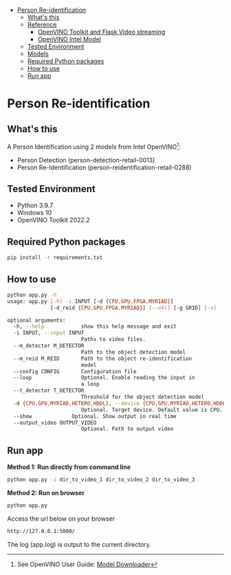 <!-- TOC -->

- [Person Re-identification](#person-re-identification-with-openvino)
  - [What's this](#whats-this)
  - [Reference](#reference)
    - [OpenVINO Toolkit and Flask Video streaming](#openvino-toolkit-and-flask-video-streaming)
    - [OpenVINO Intel Model](#openvino-intel-model)
  - [Tested Environment](#tested-environment)
  - [Models](#models)
  - [Required Python packages](#required-python-packages)
  - [How to use](#how-to-use)
  - [Run app](#run-app)

<!-- /TOC -->

# Person Re-identification

## What's this

A Person Identification using 2 models from Intel OpenVINO[^1]:

[^1]:See OpenVINO User Guide: [Model Downloader](https://docs.openvino.ai/2022.2/omz_tools_downloader.html)


* Person Detection (person-detection-retail-0013)
* Person Re-Identification (person-reidentification-retail-0288)


## Tested Environment

- Python 3.9.7
- Windows 10
- OpenVINO Toolkit 2022.2


## Required Python packages

```sh
pip install -r requirements.txt
```

## How to use

```sh
python app.py -h
usage: app.py [-h] -i INPUT [-d {CPU,GPU,FPGA,MYRIAD}]
              [-d_reid {CPU,GPU,FPGA,MYRIAD}] [--v4l] [-g GRID] [-v]

optional arguments:
  -h, --help            show this help message and exit
  -i INPUT, --input INPUT
                        Paths to video files.
  --m_detector M_DETECTOR
                        Path to the object detection model
  --m_reid M_REID       Path to the object re-identification
                        model
  --config CONFIG       Configuration file
  --loop                Optional. Enable reading the input in
                        a loop
  --t_detector T_DETECTOR
                        Threshold for the object detection model
  -d {CPU,GPU,MYRIAD,HETERO,HDDL}, --device {CPU,GPU,MYRIAD,HETERO,HDDL}
                        Optional. Target device. Default value is CPU.
  --show             Optional. Show output in real time
  --output_video OUTPUT_VIDEO
                        Optional. Path to output video
```


## Run app

**Method 1: Run directly from command line**

```sh
python app.py -i dir_to_video_1 dir_to_video_2 dir_to_video_3
```

**Method 2: Run on browser**

```py
python app.py
```

Access the url below on your browser

```txt
http://127.0.0.1:5000/
```

The log (app.log) is output to the current directory.
